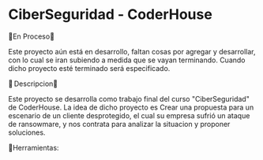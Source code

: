 # CiberSeguridad - CoderHouse


🚧En Proceso🚧

Este proyecto aún está en desarrollo, faltan cosas por agregar y desarrollar, con lo cual se iran subiendo a medida que se vayan terminando. Cuando dicho proyecto esté terminado será especificado.

📝  Descripcion📝

Este proyecto se desarrolla como trabajo final del curso "CiberSeguridad" de CoderHouse. La idea de dicho proyecto es Crear una propuesta para un escenario de un cliente desprotegido, el cual su empresa sufrió un ataque de ransowmare, y nos contrata para analizar la situacion y proponer soluciones.

🔧Herramientas:
